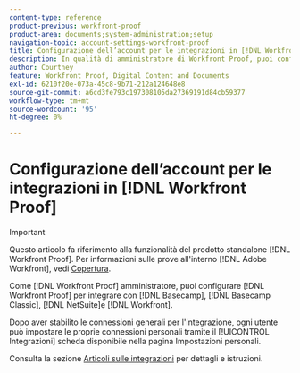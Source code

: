 ```yaml
---
content-type: reference
product-previous: workfront-proof
product-area: documents;system-administration;setup
navigation-topic: account-settings-workfront-proof
title: Configurazione dell’account per le integrazioni in [!DNL Workfront Proof]
description: In qualità di amministratore di Workfront Proof, puoi configurare Workfront Proof per l’integrazione con Basecamp, Basecamp Classic, [!DNL NetSuite]e Workfront.
author: Courtney
feature: Workfront Proof, Digital Content and Documents
exl-id: 6210f20e-073a-45c8-9b71-212a124648e8
source-git-commit: a6cd3fe793c197308105da27369191d84cb59377
workflow-type: tm+mt
source-wordcount: '95'
ht-degree: 0%

---
```


# Configurazione dell’account per le integrazioni in [!DNL Workfront Proof]

>[!IMPORTANT]
>
>Questo articolo fa riferimento alla funzionalità del prodotto standalone [!DNL Workfront Proof]. Per informazioni sulle prove all&#39;interno [!DNL Adobe Workfront], vedi [Copertura](../../../review-and-approve-work/proofing/proofing.md).

Come [!DNL Workfront Proof] amministratore, puoi configurare [!DNL Workfront Proof] per integrare con [!DNL Basecamp], [!DNL Basecamp Classic], [!DNL NetSuite]e [!DNL Workfront].

Dopo aver stabilito le connessioni generali per l&#39;integrazione, ogni utente può impostare le proprie connessioni personali tramite il [!UICONTROL Integrazioni] scheda disponibile nella pagina Impostazioni personali.

Consulta la sezione [Articoli sulle integrazioni](https://support.workfront.com/hc/en-us/categories/115000588707-Integrations) per dettagli e istruzioni.

